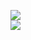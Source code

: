 [![](https://img.shields.io/badge/Made%20With-Github%20Spray-lightgrey.svg?style=for-the-badge&logo=github)](https://github.com/Annihil/github-spray#4033)  
[![](https://i.imgur.com/2DrTn0Z.gif)](https://github.com/Annihil/github-spray)